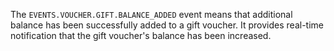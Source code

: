 The `EVENTS.VOUCHER.GIFT.BALANCE_ADDED` event means that additional balance has been successfully added to a gift voucher. It provides real-time notification that the gift voucher's balance has been increased.